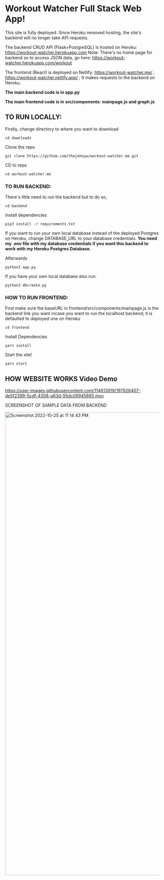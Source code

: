 # Workout Watcher Full Stack Web App!

This site is fully deployed. Since Heroku removed hosting, the site's backend will no longer take API requests.

The backend CRUD API (Flask+PostgreSQL) is hosted on Heroku: https://workout-watcher.herokuapp.com
Note: There's no home page for backend so to access JSON data, go here: https://workout-watcher.herokuapp.com/workout

The frontend (React) is deployed on Netlify: https://workout-watcher.me/ , https://workout-watcher.netlify.app/ ; It makes requests to the backend on Heroku.

**The main backend code is in app.py**

**The main frontend code is in src/components: mainpage.js and graph.js**
## TO RUN LOCALLY:

Firstly, change directory to where you want to download
   
    cd downloads
  
Clone the repo

    git clone https://github.com/thejohnyw/workout-watcher.me.git

CD to repo

    cd workout-watcher.me
### TO RUN BACKEND:

  There's little need to run the backend but to do so, 
  
    cd backend
      
 Install dependencies
      
    pip3 install -r requirements.txt
      
  If you want to run your own local database instead of the deployed Postgres on Heroku,
  change DATABASE_URL to your database credentials. **You need my .env file with my database credentials if you want this backend to work with my Heroku Postgres Database.**
  
 Afterwards
 
    python3 app.py
      
 If you have your own local database also run:
 
    python3 dbcreate.py
    
 
 ### HOW TO RUN FRONTEND:
 
 First make sure the baseURL in frontend/src/components/mainpage.js is the backend link you want incase you want to run the localhost backend; it is defaulted to deployed one on Heroku
 
    cd frontend
      
Install Dependencies

    yarn install
      
Start the site!

    yarn start
      
 
 ## HOW WEBSITE WORKS Video Demo
  

https://user-images.githubusercontent.com/114613919/197926407-de5f2399-5cdf-4308-a63d-55dc06945895.mov

SCREENSHOT OF SAMPLE DATA FROM BACKEND

<img width="1512" alt="Screenshot 2022-10-25 at 11 14 43 PM" src="https://user-images.githubusercontent.com/114613919/197926467-ea798288-6490-4a7f-b3e7-aa2c3c442ef1.png">



